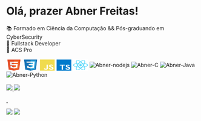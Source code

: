 # Olá, prazer Abner Freitas!

<div>
📚 Formado em Ciência da Computação && Pós-graduando em CyberSecurity<br>
🎯 Fullstack Developer<br>
💼 ACS Pro
</div>

<div style="display: inline_block"><br>
  <img align="center" alt="Abner-HTML" height="30" width="40" src="https://raw.githubusercontent.com/devicons/devicon/master/icons/html5/html5-original.svg">
  <img align="center" alt="Abner-CSS" height="30" width="40" src="https://raw.githubusercontent.com/devicons/devicon/master/icons/css3/css3-original.svg">
  <img align="center" alt="Abner-Js" height="30" width="40" src="https://raw.githubusercontent.com/devicons/devicon/master/icons/javascript/javascript-plain.svg">
  <img align="center" alt="Abner-Ts" height="30" width="40" src="https://raw.githubusercontent.com/devicons/devicon/master/icons/typescript/typescript-plain.svg">
  <img align="center" alt="Abner-React" height="30" width="40" src="https://raw.githubusercontent.com/devicons/devicon/master/icons/react/react-original.svg">
  <img align="center" alt="Abner-nodejs" height="30" width="40" src="https://cdn.jsdelivr.net/gh/devicons/devicon/icons/nodejs/nodejs-original.svg" />
  <img align="center" alt="Abner-C" height="30" width="40" src="https://cdn.jsdelivr.net/gh/devicons/devicon/icons/c/c-original.svg" />
  <img align="center" alt="Abner-Java" height="30" width="40" src="https://cdn.jsdelivr.net/gh/devicons/devicon/icons/java/java-original.svg" />
  <img align="center" alt="Abner-Python" height="30" width="40" src="https://cdn.jsdelivr.net/gh/devicons/devicon/icons/python/python-original.svg" />

 </div>
&nbsp;

<div>
<a href="https://github.com/abnerfrs">
<img height="180em" src="https://github-readme-stats.vercel.app/api?username=abnerfrs&rank_icon=github"/>
<img height="180em" src="https://github-readme-stats.vercel.app/api/top-langs/?username=abnerfrs&layout=compact"/>
</div>

&nbsp;

<div>
   <a href="https://www.linkedin.com/in/abner-freitas-b1281a1a1/?lipi=urn%3Ali%3Apage%3Ad_flagship3_feed%3BfVY3EAwdRHKh6LnPKBUqvg%3D%3D" target="_blank" class="ticks"><img src="https://img.shields.io/badge/-LinkedIn-%230077B5?style=for-the-badge&logo=linkedin&logoColor=white" target="_blank"></a> 
  <a href = "mailto:freitasabner12@gmail.com"><img src="https://img.shields.io/badge/-Gmail-%23333?style=for-the-badge&logo=gmail&logoColor=white" target="_blank"></a>
 </div>
